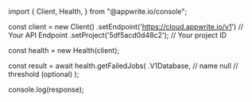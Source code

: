 import { Client, Health,  } from "@appwrite.io/console";

const client = new Client()
    .setEndpoint('https://cloud.appwrite.io/v1') // Your API Endpoint
    .setProject('5df5acd0d48c2'); // Your project ID

const health = new Health(client);

const result = await health.getFailedJobs(
    .V1Database, // name
    null // threshold (optional)
);

console.log(response);
